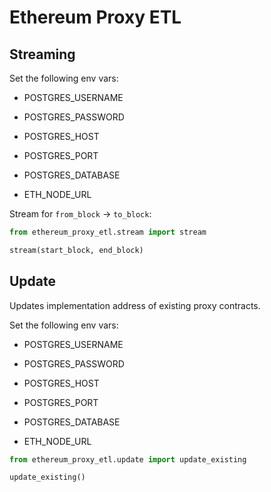 # Ethereum Proxy ETL

## Streaming

Set the following env vars:

- POSTGRES_USERNAME
- POSTGRES_PASSWORD
- POSTGRES_HOST
- POSTGRES_PORT
- POSTGRES_DATABASE

- ETH_NODE_URL

Stream for `from_block` -> `to_block`:

```py
from ethereum_proxy_etl.stream import stream

stream(start_block, end_block)
```

## Update

Updates implementation address of existing proxy contracts.

Set the following env vars:

- POSTGRES_USERNAME
- POSTGRES_PASSWORD
- POSTGRES_HOST
- POSTGRES_PORT
- POSTGRES_DATABASE

- ETH_NODE_URL

```py
from ethereum_proxy_etl.update import update_existing

update_existing()
```
